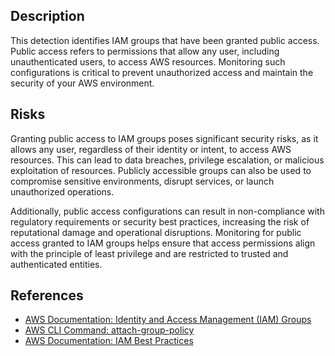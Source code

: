 ## Description

This detection identifies IAM groups that have been granted public access. Public access refers to permissions that allow any user, including unauthenticated users, to access AWS resources. Monitoring such configurations is critical to prevent unauthorized access and maintain the security of your AWS environment.

## Risks

Granting public access to IAM groups poses significant security risks, as it allows any user, regardless of their identity or intent, to access AWS resources. This can lead to data breaches, privilege escalation, or malicious exploitation of resources. Publicly accessible groups can also be used to compromise sensitive environments, disrupt services, or launch unauthorized operations.

Additionally, public access configurations can result in non-compliance with regulatory requirements or security best practices, increasing the risk of reputational damage and operational disruptions. Monitoring for public access granted to IAM groups helps ensure that access permissions align with the principle of least privilege and are restricted to trusted and authenticated entities.

## References

- [AWS Documentation: Identity and Access Management (IAM) Groups](https://docs.aws.amazon.com/IAM/latest/UserGuide/id_groups.html)
- [AWS CLI Command: attach-group-policy](https://docs.aws.amazon.com/cli/latest/reference/iam/attach-group-policy.html)
- [AWS Documentation: IAM Best Practices](https://docs.aws.amazon.com/IAM/latest/UserGuide/best-practices.html)
